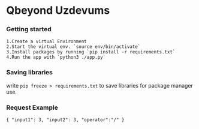 # Qbeyond Uzdevums

### Getting started
    1.Create a virtual Environment
    2.Start the virtual env. `source env/bin/activate`
    3.Install packages by running `pip install -r requirements.txt`
    4.Run the app with `python3 ./app.py`

### Saving libraries
write `pip freeze > requirements.txt` to save libraries for package manager use.

### Request Example

`
{
  "input1": 3,
  "input2": 3,
  "operator":"/"
}
`
